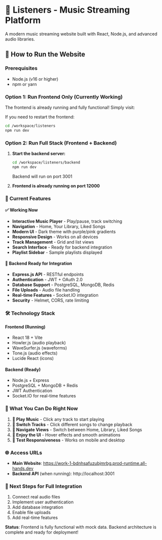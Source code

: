 # 🎵 Listeners - Music Streaming Platform

A modern music streaming website built with React, Node.js, and advanced audio libraries.

## 🚀 How to Run the Website

### Prerequisites
- Node.js (v16 or higher)
- npm or yarn

### Option 1: Run Frontend Only (Currently Working)

The frontend is already running and fully functional! Simply visit:

If you need to restart the frontend:
```bash
cd /workspace/listeners
npm run dev
```

### Option 2: Run Full Stack (Frontend + Backend)

1. **Start the backend server:**
   ```bash
   cd /workspace/listeners/backend
   npm run dev
   ```
   Backend will run on port 3001

2. **Frontend is already running on port 12000**

### 🎯 Current Features

#### ✅ Working Now
- **Interactive Music Player** - Play/pause, track switching
- **Navigation** - Home, Your Library, Liked Songs
- **Modern UI** - Dark theme with purple/pink gradients
- **Responsive Design** - Works on all devices
- **Track Management** - Grid and list views
- **Search Interface** - Ready for backend integration
- **Playlist Sidebar** - Sample playlists displayed

#### 🔄 Backend Ready for Integration
- **Express.js API** - RESTful endpoints
- **Authentication** - JWT + OAuth 2.0
- **Database Support** - PostgreSQL, MongoDB, Redis
- **File Uploads** - Audio file handling
- **Real-time Features** - Socket.IO integration
- **Security** - Helmet, CORS, rate limiting

### 🛠 Technology Stack

#### Frontend (Running)
- React 18 + Vite
- Howler.js (audio playback)
- WaveSurfer.js (waveforms)
- Tone.js (audio effects)
- Lucide React (icons)

#### Backend (Ready)
- Node.js + Express
- PostgreSQL + MongoDB + Redis
- JWT Authentication
- Socket.IO for real-time features

### 📱 What You Can Do Right Now

1. **🎵 Play Music** - Click any track to start playing
2. **🔄 Switch Tracks** - Click different songs to change playback
3. **📂 Navigate Views** - Switch between Home, Library, Liked Songs
4. **🎨 Enjoy the UI** - Hover effects and smooth animations
5. **📱 Test Responsiveness** - Works on mobile and desktop

### 🌐 Access URLs

- **Main Website**: https://work-1-bdnhsafuzubjmrbg.prod-runtime.all-hands.dev
- **Backend API** (when running): http://localhost:3001

### 🚀 Next Steps for Full Integration

1. Connect real audio files
2. Implement user authentication
3. Add database integration
4. Enable file uploads
5. Add real-time features

**Status**: Frontend is fully functional with mock data. Backend architecture is complete and ready for deployment!
